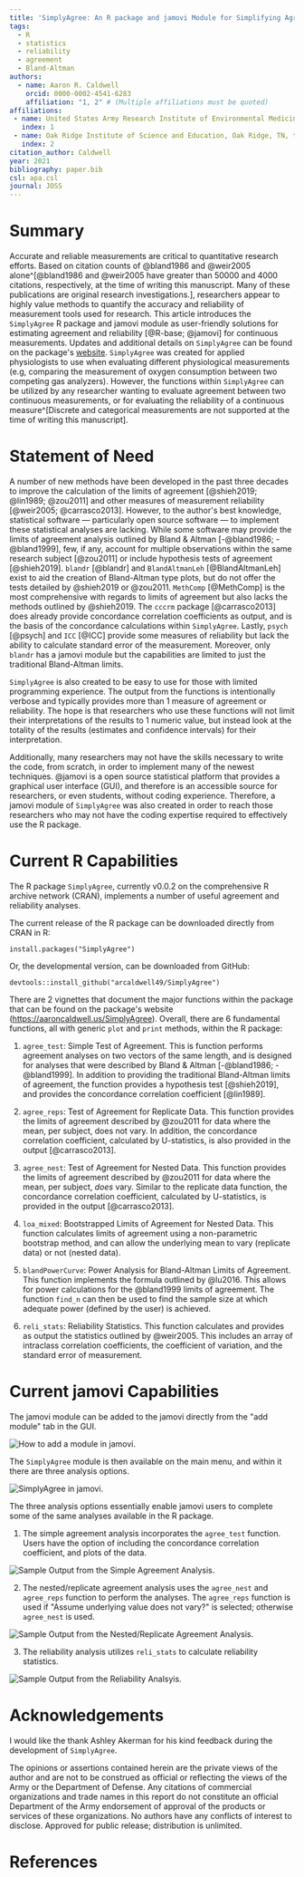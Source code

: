 ```yaml
---
title: 'SimplyAgree: An R package and jamovi Module for Simplifying Agreement and Reliability Analyses'
tags:
  - R
  - statistics
  - reliability
  - agreement
  - Bland-Altman
authors:
  - name: Aaron R. Caldwell
    orcid: 0000-0002-4541-6283
    affiliation: "1, 2" # (Multiple affiliations must be quoted)
affiliations:
 - name: United States Army Research Institute of Environmental Medicine, Natick, MA, the United States of America
   index: 1
 - name: Oak Ridge Institute of Science and Education, Oak Ridge, TN, the United States of America
   index: 2
citation_author: Caldwell
year: 2021
bibliography: paper.bib
csl: apa.csl
journal: JOSS
---
```


# Summary

Accurate and reliable measurements are critical to quantitative research efforts. Based on citation counts of @bland1986 and @weir2005 alone^[@bland1986 and @weir2005 have greater than 50000 and 4000 citations, respectively, at the time of writing this manuscript. Many of these publications are original research investigations.], researchers appear to highly value methods to quantify the accuracy and reliability of measurement tools used for research. This article introduces the `SimplyAgree` R package and jamovi module as user-friendly solutions for estimating agreement and reliability [@R-base; @jamovi] for continuous measurements. Updates and additional details on `SimplyAgree` can be found on the package's [website](https://aaroncaldwell.us/SimplyAgree). `SimplyAgree` was created for applied physiologists to use when evaluating different physiological measurements (e.g, comparing the measurement of oxygen consumption between two competing gas analyzers). However, the functions within `SimplyAgree` can be utilized by any researcher wanting to evaluate agreement between two continuous measurements, or for evaluating the reliability of a continuous measure^[Discrete and categorical measurements are not supported at the time of writing this manuscript].

# Statement of Need

A number of new methods have been developed in the past three decades to improve the calculation of the limits of agreement [@shieh2019;  @lin1989; @zou2011] and other measures of measurement reliability [@weir2005; @carrasco2013]. However, to the author's best knowledge, statistical software &mdash; particularly open source software &mdash; to implement these statistical analyses are lacking. While some software may provide the limits of agreement analysis outlined by Bland & Altman [-@bland1986; -@bland1999], few, if any, account for multiple observations within the same research subject [@zou2011] or include hypothesis tests of agreement [@shieh2019]. `blandr` [@blandr] and `BlandAltmanLeh` [@BlandAltmanLeh] exist to aid the creation of Bland-Altman type plots, but do not offer the tests detailed by @shieh2019 or @zou2011. `MethComp` [@MethComp] is the most comprehensive with regards to limits of agreement but also lacks the methods outlined by @shieh2019. The `cccrm` package [@carrasco2013] does already provide concordance correlation coefficients as output, and is the basis of the concordance calculations within `SimplyAgree`. Lastly, `psych` [@psych] and `ICC` [@ICC] provide some measures of reliability but lack the ability to calculate standard error of the measurement. Moreover, only `blandr` has a jamovi module but the capabilities are limited to just the traditional Bland-Altman limits. 

`SimplyAgree` is also created to be easy to use for those with limited programming experience. The output from the functions is intentionally verbose and typically provides more than 1 measure of agreement or reliability. The hope is that researchers who use these functions will not limit their interpretations of the results to 1 numeric value, but instead look at the totality of the results (estimates and confidence intervals) for their interpretation. 

Additionally, many researchers may not have the skills necessary to write the code, from scratch, in order to implement many of the newest techniques. @jamovi is a open source statistical platform that provides a graphical user interface (GUI), and therefore is an accessible source for researchers, or even students, without coding experience. Therefore, a jamovi module of `SimplyAgree` was also created in order to reach those researchers who may not have the coding expertise required to effectively use the R package.

# Current R Capabilities

The R package `SimplyAgree`, currently v0.0.2 on the comprehensive R archive network (CRAN), implements a number of useful agreement and reliability analyses.

The current release of the R package can be downloaded directly from CRAN in R:

```
install.packages("SimplyAgree")
```

Or, the developmental version, can be downloaded from GitHub:

```
devtools::install_github("arcaldwell49/SimplyAgree")
```
There are 2 vignettes that document the major functions within the package that can be found on the package's website (https://aaroncaldwell.us/SimplyAgree). Overall, there are 6 fundamental functions, all with generic `plot` and `print` methods, within the R package:

1. `agree_test`: Simple Test of Agreement. This is function performs agreement analyses on two vectors of the same length, and is designed for analyses that were described by Bland & Altman [-@bland1986; -@bland1999]. In addition to providing the traditional Bland-Altman limits of agreement, the function provides a hypothesis test [@shieh2019], and provides the concordance correlation coefficient [@lin1989].

2. `agree_reps`: Test of Agreement for Replicate Data. This function provides the limits of agreement described by @zou2011 for data where the mean, per subject, does not vary. In addition, the concordance correlation coefficient, calculated by U-statistics, is also provided in the output [@carrasco2013].

3. `agree_nest`: Test of Agreement for Nested Data. This function provides the limits of agreement described by @zou2011 for data where the mean, per subject, *does* vary. Similar to the replicate data function, the concordance correlation coefficient, calculated by U-statistics, is provided in the output [@carrasco2013].

4. `loa_mixed`: Bootstrapped Limits of Agreement for Nested Data. This function calculates limits of agreement using a non-parametric bootstrap method, and can allow the underlying mean to vary (replicate data) or not (nested data).

5. `blandPowerCurve`: Power Analysis for Bland-Altman Limits of Agreement. This function implements the formula outlined by @lu2016. This allows for power calculations for the @bland1999 limits of agreement. The function `find_n` can then be used to find the sample size at which adequate power (defined by the user) is achieved.

6. `reli_stats`: Reliability Statistics. This function calculates and provides as output the statistics outlined by @weir2005. This includes an array of intraclass correlation coefficients, the coefficient of variation, and the standard error of measurement.


# Current jamovi Capabilities

The jamovi module can be added to the jamovi directly from the "add module" tab in the GUI.

![How to add a module in jamovi.](module_button.PNG)

The `SimplyAgree` module is then available on the main menu, and within it there are three analysis options.

![SimplyAgree in jamovi.](simplyagree_button.PNG)

The three analysis options essentially enable jamovi users to complete some of the same analyses available in the R package.

1. The simple agreement analysis incorporates the `agree_test` function. Users have the option of including the concordance correlation coefficient, and plots of the data.

![Sample Output from the Simple Agreement Analysis.](simple_agreement.PNG)

2. The nested/replicate agreement analysis uses the `agree_nest` and `agree_reps` function to perform the analyses. The `agree_reps` function is used if "Assume underlying value does not vary?" is selected; otherwise `agree_nest` is used.

![Sample Output from the Nested/Replicate Agreement Analysis.](nested_agreement.PNG)


3. The reliability analysis utilizes `reli_stats` to calculate reliability statistics.

![Sample Output from the Reliability Analsyis.](reliability.PNG)


# Acknowledgements

I would like the thank Ashley Akerman for his kind feedback during the development of `SimplyAgree`. 

The opinions or assertions contained herein are the private views of the author and are not to be construed as official or reflecting the views of the Army or the Department of Defense. Any citations of commercial organizations and trade names in this report do not constitute an official Department of the Army endorsement of approval of the products or services of these organizations. No authors have any conflicts of interest to disclose. Approved for public release; distribution is unlimited.

# References
